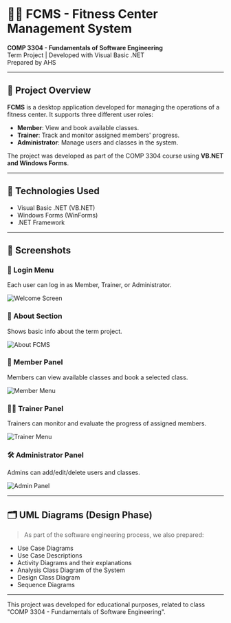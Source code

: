 # 🏋️‍♂️ FCMS - Fitness Center Management System

**COMP 3304 - Fundamentals of Software Engineering**  
Term Project | Developed with Visual Basic .NET  
Prepared by AHS

---

## 📌 Project Overview

**FCMS** is a desktop application developed for managing the operations of a fitness center. It supports three different user roles:

- **Member**: View and book available classes.
- **Trainer**: Track and monitor assigned members' progress.
- **Administrator**: Manage users and classes in the system.

The project was developed as part of the COMP 3304 course using **VB.NET and Windows Forms**.

---

## 🔧 Technologies Used

- Visual Basic .NET (VB.NET)
- Windows Forms (WinForms)
- .NET Framework

---

## 📸 Screenshots

### 🔐 Login Menu
Each user can log in as Member, Trainer, or Administrator.

![Welcome Screen](https://i.ibb.co/XZQL6JhJ/7-EACB5-F2-9-BBF-41-AC-A40-B-B5-D6-E2-FC9-A15.png)

### 📖 About Section
Shows basic info about the term project.

![About FCMS](https://i.ibb.co/4Z8xHngZ/0-A375-BDD-ABAE-4-D79-A7-E9-7-A6289-D35891.png)

### 👤 Member Panel
Members can view available classes and book a selected class.

![Member Menu](https://i.ibb.co/ynWgZ9h6/A90-D774-B-19-D6-4225-B1-D2-6-DC6-C6711340.png)

### 🧑‍🏫 Trainer Panel
Trainers can monitor and evaluate the progress of assigned members.

![Trainer Menu](png)

### 🛠️ Administrator Panel
Admins can add/edit/delete users and classes.

![Admin Panel](https://i.ibb.co/69Q7YyC/DA2-F98-D1-741-B-4-B21-8180-C4-FEE5-F5-FC42.png)

---

## 🗂 UML Diagrams (Design Phase)

> As part of the software engineering process, we also prepared:
- Use Case Diagrams
- Use Case Descriptions
- Activity Diagrams and their explanations
- Analysis Class Diagram of the System
- Design Class Diagram
- Sequence Diagrams

---

This project was developed for educational purposes, related to class "COMP 3304 - Fundamentals of Software Engineering".

